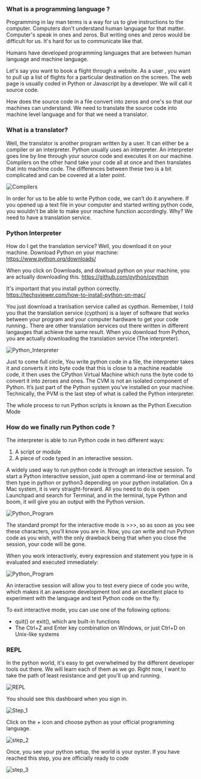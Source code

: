 ### What is a programming language ?

Programming in lay man terms is a way for us to give instructions to the computer. Computers don't understand human language for that matter. Computer's speak in ones and zeros. But writing ones and zeros would be difficult for us. It's hard for us to communicate like that.

Humans have developed programming languages that are between human language and machine language.


Let's say you want to book a flight through a website. As a user , you want to pull up a list of flights for a particular destination on the screen. The web page is usually coded in Python or Javascript by a developer. We will call it source code. 

How does the source code in a file convert into zeros and one's so that our machines can understand. We need to translate the source code into machine level language and for that we need a translator.

### What is a translator? 

Well, the translator is another program written by a user. It can either be a compiler or an interpreter.
Python usually uses an interpreter. An interpreter goes line by line through your source code and executes it on our machine. Compilers on the other hand take your code all at once and then translates that into machine code. The differences between these two is a bit complicated and can be covered at a later point.

![Compilers](https://user-images.githubusercontent.com/15992276/151667882-3478dca0-3510-4adc-b223-4911936b9efd.png)


In order for us to be able to write Python code, we can't do it anywhere. If you opened up a text file in your computer and started writing python code, you wouldn't be able to make your machine function accordingly. Why? We need to have a translation service.

### Python Interpreter

How do I get the translation service? Well, you download it on your machine.
Download Python on your machine: https://www.python.org/downloads/

When you click on Downloads, and dowload python on your machine, you are actually downloading this.
https://github.com/python/cpython

It's important that you install python correctly. https://techsviewer.com/how-to-install-python-on-mac/

You just download a tranlsation service called as cypthon. Remember, I told you that the translation service (cypthon) is a layer of software that works between your program and your computer hardware to get your code running.. There are other translation services out there written in different langauges that achieve the same result. When you download from Python, you are actually downloading the translation service (The interpreter).

![Python_Interpreter](https://user-images.githubusercontent.com/15992276/151667884-2efa50c7-3ca5-4f0e-940e-01f2916afece.png)

Just to come full circle, You write python code in a file, the interpreter takes it and converts it into byte code that this is close to a machine readable code, it then uses the CPython Virtual Machine which runs the byte code to convert it into zeroes and ones. The CVM is not an isolated component of Python. It’s just part of the Python system you’ve installed on your machine. Technically, the PVM is the last step of what is called the Python interpreter.

The whole process to run Python scripts is known as the Python Execution Mode


### How do we finally run Python code ?

The interpreter is able to run Python code in two different ways:

1. A script or module
2. A piece of code typed in an interactive session.

A widely used way to run python code is through an interactive session. To start a Python interactive session, just open a command-line or terminal and then type in python or python3 depending on your
python installation. On a Mac system, it is very straight-forward. All you need to do is open Launchpad and search for Terminal, and in the terminal, type Python and boom, it will give you an output with the Python version.

![Python_Program](https://user-images.githubusercontent.com/15992276/151667886-eafd6102-92b1-4f87-bc52-6d39353e56a0.png)

The standard prompt for the interactive mode is >>>, so as soon as you see these characters, you’ll know you are in. Now, you can write and run Python code as you wish, with the only drawback being that when you close the session, your code will be gone.

When you work interactively, every expression and statement you type in is evaluated and executed immediately:

![Python_Program](https://user-images.githubusercontent.com/15992276/151667886-eafd6102-92b1-4f87-bc52-6d39353e56a0.png)


An interactive session will allow you to test every piece of code you write, which makes it an awesome development tool and an excellent place to experiment with the language and test Python code on the fly.

To exit interactive mode, you can use one of the following options:

- quit() or exit(), which are built-in functions
- The Ctrl+Z and Enter key combination on Windows, or just Ctrl+D on Unix-like systems



### REPL

In the python world, it's easy to get overwhelmed by the different developer tools out there. We will learn each of them as we go. Right now, I want to take the path of least resistance and get you'll up and running.

![REPL](https://user-images.githubusercontent.com/15992276/151670703-552c1fff-49e2-4998-afa5-db554cd0f034.png)

You should see this dashboard when you sign in.

![Step_1](https://user-images.githubusercontent.com/15992276/151670852-1b978290-a81d-44cf-bf7d-723874e88c96.png)

Click on the + icon and choose python as your official programming language.

![step_2](https://user-images.githubusercontent.com/15992276/151670850-10bca37b-233e-426a-ba9e-fca2b54d2410.png)

Once, you see your python setup, the world is your oyster. If you have reached this step, you are officially ready to code

![step_3](https://user-images.githubusercontent.com/15992276/151670851-e0e6a0ef-574b-419a-866a-8b1dd41abadd.png)


